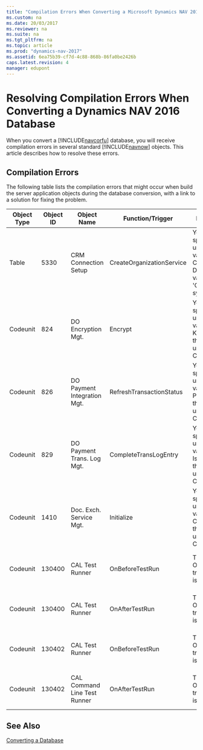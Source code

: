 ```yaml
---
title: "Compilation Errors When Converting a Microsoft Dynamics NAV 2016 Database"
ms.custom: na
ms.date: 20/03/2017
ms.reviewer: na
ms.suite: na
ms.tgt_pltfrm: na
ms.topic: article
ms.prod: "dynamics-nav-2017"
ms.assetid: 6ea75b39-cf7d-4c88-868b-86fa0be2426b
caps.latest.revision: 4
manager: edupont
---
```

# Resolving Compilation Errors When Converting a Dynamics NAV 2016 Database
When you convert a [!INCLUDE[navcorfu](includes/navcorfu_md.md)] database, you will receive compilation errors in several standard [!INCLUDE[navnow](includes/navnow_md.md)] objects. This article describes how to resolve these errors.

## Compilation Errors
The following table lists the compilation errors that might occur when build the server application objects during the database conversion, with a link to a solution for fixing the problem.

|  Object Type  |  Object ID  |  Object Name  |  Function/Trigger  |  Error Message  |  Solution  |
|---------------|-------------|---------------|--------------------|------------|------------|
|Table|5330|CRM Connection Setup|CreateOrganizationService|You have specified an unknown variable. CrmServiceClient Define the variable under 'Global C/AL symbols'.|See [Resolving Table 5330 CRM Connection Setup Error](Updated-Code-Table5330-CRM-Connection-Setup.md). |
|Codeunit|824|DO Encryption Mgt.|Encrypt|You have specified an unknown variable. KeyExists Define the variable under 'Global C/AL symbols'.|See [Resolving Dynamics Online Payment Service Errors](Resolve-Dynamics-Online-Errors-Database-Conversion.md).|
|Codeunit|826|DO Payment Integration Mgt.|RefreshTransactionStatus|You have specified an unknown variable. Payment Define the variable under 'Global C/AL symbols'.|See [Resolving Dynamics Online Payment Service Errors](Resolve-Dynamics-Online-Errors-Database-Conversion.md).|
|Codeunit|829|DO Payment Trans. Log Mgt.|CompleteTransLogEntry|You have specified an unknown variable. IsSuccess Define the variable under 'Global C/AL symbols'.|See [Resolving Dynamics Online Payment Service Errors](Resolve-Dynamics-Online-Errors-Database-Conversion.md).|
|Codeunit|1410|Doc. Exch. Service Mgt.|Initialize|You have specified an unknown variable. Consumer Define the variable under 'Global C/AL symbols'.|See [Resolving Codeunit 1410 Doc. Exch. Service Mgt. Error](Resolve-CU1410-Doc-Exch-Service-Mgt-Compilation-Error.md).|
|Codeunit|130400|CAL Test Runner|OnBeforeTestRun|The OnBeforeTestRun trigger signature is not valid.|See [Resolving OnBeforeTestRun and OnAfterTestRun Trigger Errors](Resolve-OnBeforeTestRun-OnAfterTestRun-Compile-Errors.md).|
|Codeunit|130400|CAL Test Runner|OnAfterTestRun|The OnAfterTestRun trigger signature is not valid.|See [Resolving OnBeforeTestRun and OnAfterTestRun Trigger Errors](Resolve-OnBeforeTestRun-OnAfterTestRun-Compile-Errors.md).|
|Codeunit|130402|CAL Test Runner|OnBeforeTestRun|The OnBeforeTestRun trigger signature is not valid.|See [Resolving OnBeforeTestRun and OnAfterTestRun Trigger Errors](Resolve-OnBeforeTestRun-OnAfterTestRun-Compile-Errors.md).|
|Codeunit|130402|CAL Command Line Test Runner|OnAfterTestRun|The OnAfterTestRun trigger signature is not valid.|See [Resolving OnBeforeTestRun and OnAfterTestRun Trigger Errors](Resolve-OnBeforeTestRun-OnAfterTestRun-Compile-Errors.md).|

## See Also  
 [Converting a Database](Converting-a-Database.md)
